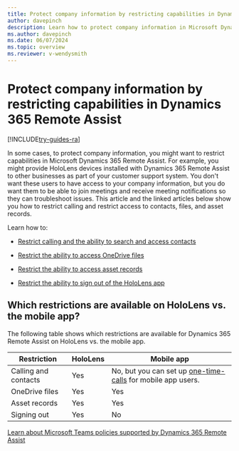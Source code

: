 ```yaml
---
title: Protect company information by restricting capabilities in Dynamics 365 Remote Assist
author: davepinch
description: Learn how to protect company information in Microsoft Dynamics 365 Remote Assist by restricting capabilities, including calling, access to OneDrive files, access to asset records, and the ability to sign out of the app.
ms.author: davepinch
ms.date: 06/07/2024
ms.topic: overview
ms.reviewer: v-wendysmith
---
```


# Protect company information by restricting capabilities in Dynamics 365 Remote Assist

[!INCLUDE[try-guides-ra](../includes/try-guides-ra.md)]

In some cases, to protect company information, you might want to restrict capabilities in Microsoft Dynamics 365 Remote Assist. For example, you might provide HoloLens devices installed with Dynamics 365 Remote Assist to other businesses as part of your customer support system. You don't want these users to have access to your company information, but you do want them to be able to join meetings and receive meeting notifications so they can troubleshoot issues. This article and the linked articles below show you how to  restrict calling and restrict access to contacts, files, and asset records.

Learn how to:

- [Restrict calling and the ability to search and access contacts](restricted-mode-calling.md)

- [Restrict the ability to access OneDrive files](restricted-mode-files.md)

- [Restrict the ability to access asset records](restricted-mode-assets.md)

- [Restrict the ability to sign out of the HoloLens app](restricted-mode-signout.md)

## Which restrictions are available on HoloLens vs. the mobile app?

The following table shows which restrictions are available for Dynamics 365 Remote Assist on HoloLens vs. the mobile app. 

|Restriction|HoloLens|Mobile app|
|-----------------------------------------------|-----------|----------|
|Calling and contacts|Yes|No, but you can set up [one-time-calls](one-time-call.md) for mobile app users.|
|OneDrive files|Yes|Yes|
|Asset records|Yes|Yes|
|Signing out|Yes|No|

[Learn about Microsoft Teams policies supported by Dynamics 365 Remote Assist](/dynamics365/mixed-reality/remote-assist/teams-policies)
